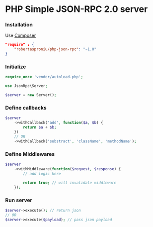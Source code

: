 # PHP Simple JSON-RPC 2.0 server
### Installation

Use [Composer](https://getcomposer.org/)

```json
"require" : {
    "robertasproniu/php-json-rpc": "~1.0"
}
```

### Initialize
```php
require_once 'vendor/autoload.php';

use JsonRpc\Server;

$server = new Server();
```

### Define callbacks

```php
$server
    ->withCallback('add', function($a, $b) {
        return $a + $b;
    })
    // OR 
    ->withCallback('substract', 'className', 'methodName');
```

### Define Middlewares
```php
$server
    ->withMiddleware(function($request, $response) {
        // add logic here
        
        return true; // will invalidate middleware
    }); 
```

### Run server
```php
$server->execute(); // return json
// OR
$server->execute($payload); // pass json payload 
```



